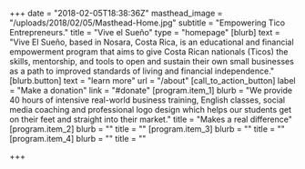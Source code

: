 +++
date = "2018-02-05T18:38:36Z"
masthead_image = "/uploads/2018/02/05/Masthead-Home.jpg"
subtitle = "Empowering Tico Entrepreneurs."
title = "Vive el Sueño"
type = "homepage"
[blurb]
text = "Vive El Sueño, based in Nosara, Costa Rica, is an educational and financial empowerment program that aims to give Costa Rican nationals (Ticos) the skills, mentorship, and tools to open and sustain their own small businesses as a path to improved standards of living and financial independence."
[blurb.button]
text = "learn more"
url = "/about"
[call_to_action_button]
label = "Make a donation"
link = "#donate"
[program.item_1]
blurb = "We provide 40 hours of intensive real-world business training, English classes, social media coaching and professional logo design which helps our students get on their feet and straight into their market."
title = "Makes a real difference"
[program.item_2]
blurb = ""
title = ""
[program.item_3]
blurb = ""
title = ""
[program.item_4]
blurb = ""
title = ""

+++
